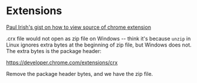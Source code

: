# Extensions

[Paul Irish's gist on how to view source of chrome extension](https://gist.github.com/paulirish/78d6c1406c901be02c2d)

.crx file would not open as zip file on Windows -- think it's because `unzip`
in Linux ignores extra bytes at the beginning of zip file, but Windows does
not. The extra bytes is the package header:

https://developer.chrome.com/extensions/crx

Remove the package header bytes, and we have the zip file.
